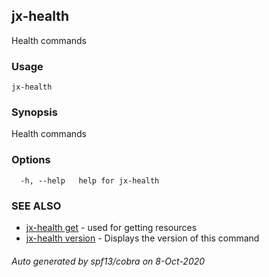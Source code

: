 ## jx-health

Health commands

### Usage

```
jx-health
```

### Synopsis

Health commands

### Options

```
  -h, --help   help for jx-health
```

### SEE ALSO

* [jx-health get](jx-health_get.md)	 - used for getting resources
* [jx-health version](jx-health_version.md)	 - Displays the version of this command

###### Auto generated by spf13/cobra on 8-Oct-2020
